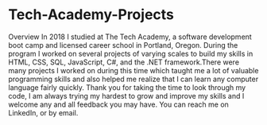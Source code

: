 # Tech-Academy-Projects

Overview
In 2018 I studied at The Tech Academy, a software development boot camp and licensed career school in Portland, Oregon. During the program I worked on several projects of varying scales to build my skills in HTML, CSS, SQL, JavaScript, C#, and the .NET framework.There were many projects I worked on during this time which taught me a lot of valuable programming skills and also helped me realize that I can learn any computer language fairly quickly. Thank you for taking the time to look through my code, I am always trying my hardest to grow and improve my skills and I welcome any and all feedback you may have. You can reach me on LinkedIn, or by email.


